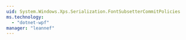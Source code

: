 ```yaml
---
uid: System.Windows.Xps.Serialization.FontSubsetterCommitPolicies
ms.technology: 
  - "dotnet-wpf"
manager: "leannef"
---
```

